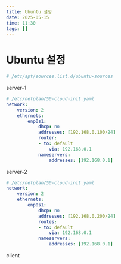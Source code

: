 ```yaml
---
title: Ubuntu 설정
date: 2025-05-15
time: 11:30
tags: []
---
```


# Ubuntu 설정

```yaml
# /etc/apt/sources.list.d/ubuntu-sources

```

server-1
```yaml
# /etc/netplan/50-cloud-init.yaml
network:
	version: 2
	ethernets:
		enp0s1:
			dhcp: no
			addresses: [192.168.0.100/24]
			router:
			- to: default
				via: 192.168.0.1
			nameservers:
				addresses: [192.168.0.1]
```

server-2
```yaml
# /etc/netplan/50-cloud-init.yaml
network:
	version: 2
	ethernets:
		enp0s1:
			dhcp: no
			addresses: [192.168.0.200/24]
			routes:
			- to: default
				via: 192.168.0.1
			nameservers:
				addresses: [192.168.0.1]
```

client
```yaml

```
